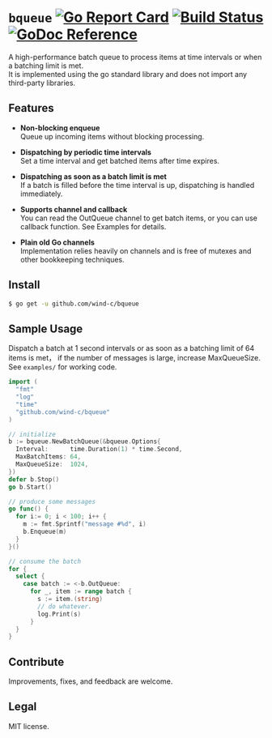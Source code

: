 `bqueue` [![Go Report Card](https://goreportcard.com/badge/github.com/wind-c/bqueue)](https://goreportcard.com/report/github.com/wind-c/bqueue) [![Build Status](https://travis-ci.org/wind-c/bqueue.svg?branch=master)](https://travis-ci.org/wind-c/bqueue) [![GoDoc Reference](https://img.shields.io/badge/godoc-reference-blue.svg)](https://godoc.org/github.com/wind-c/bqueue)
=======
A high-performance batch queue to process items at time intervals or when a batching limit is met.<br>
It is implemented using the go standard library and does not import any third-party libraries.

## Features
- **Non-blocking enqueue** <br> Queue up incoming items without blocking processing.

- **Dispatching by periodic time intervals** <br> Set a time interval and get batched items after time expires.

- **Dispatching as soon as a batch limit is met**<br> If a batch is filled before the time interval is up, dispatching is handled immediately.

- **Supports channel and callback** <br> You can read the OutQueue channel to get batch items, or you can use callback function. See Examples for details.

- **Plain old Go channels** <br> Implementation relies heavily on channels and is free of mutexes and other bookkeeping techniques.

## Install
```sh
$ go get -u github.com/wind-c/bqueue
```

## Sample Usage

Dispatch a batch at 1 second intervals or as soon as a batching limit of 64 items is met，
if the number of messages is large, increase MaxQueueSize.
See `examples/` for working code.

```go
import (
  "fmt"
  "log"
  "time"
  "github.com/wind-c/bqueue"
)

// initialize
b := bqueue.NewBatchQueue(&bqueue.Options{
  Interval:      time.Duration(1) * time.Second,
  MaxBatchItems: 64,
  MaxQueueSize:  1024,
})
defer b.Stop()
go b.Start()

// produce some messages
go func() {
  for i:= 0; i < 100; i++ {
    m := fmt.Sprintf("message #%d", i)
    b.Enqueue(m)
  }
}()

// consume the batch
for {
  select {
    case batch := <-b.OutQueue:
      for _, item := range batch {
        s := item.(string)
        // do whatever.
        log.Print(s)
      }
  }
}
```

## Contribute
Improvements, fixes, and feedback are welcome.

## Legal
MIT license.
